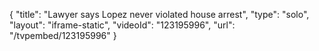 {
    "title": "Lawyer says Lopez never violated house arrest",
    "type": "solo",
    "layout": "iframe-static",
    "videoId": "123195996",
    "url": "\/tvpembed\/123195996"
}